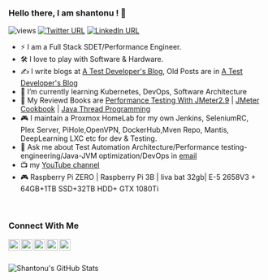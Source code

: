 ### Hello there, I am shantonu ! 👋

![views](https://komarev.com/ghpvc/?username=sarkershantonu&color=brightgreen)
[![Twitter URL](https://img.shields.io/static/v1?color=red&label=Twitter%20&logo=twitter&logoColor=white&style=for-the-badge&message=Follow)](https://twitter.com/sarkershantonu)
[![LinkedIn URL](https://img.shields.io/static/v1?color=red&label=linkedin&logo=linkedin&logoColor=white&style=for-the-badge&message=Connect)](https://www.linkedin.com/in/shantonusarker)

* ⚡ I am a Full Stack SDET/Performance Engineer. 
* 🛠 I love to play with Software & Hardware.
* ✍️ I write blogs at [A Test Developer's Blog](http://shantonu.com), Old Posts are in [A Test Developer's Blog](https://shantonusarker.blogspot.com/)
* 🌱 I’m currently learning Kubernetes, DevOps, Software Architecture
* 📘 My Reviewd Books are [Performance Testing With JMeter2.9](https://www.packtpub.com/product/performance-testing-with-jmeter-2-9/9781782165842) | [JMeter Cookbook](https://www.packtpub.com/product/jmeter-cookbook/9781783988280) | [Java Thread Programming](https://www.rokomari.com/book/159071/java-thread-programming)
* 🎮 I maintain a Proxmox HomeLab for my own Jenkins, SeleniumRC, Plex Server, PiHole,OpenVPN, DockerHub,Mven Repo, Mantis, DeepLearning LXC etc for dev & Testing.
* 💬 Ask me about Test Automation Architecture/Performance testing-engineering/Java-JVM optimization/DevOps in [email](mailto:sarker.shantonu@gmail.com)
* 📺 my [YouTube channel](https://www.youtube.com/c/ShantonuSarker)
* 🎮 Raspberry Pi ZERO | Raspberry Pi 3B | liva bat 32gb| E-5 2658V3 + 64GB+1TB SSD+32TB HDD+ GTX 1080Ti

<br />

### Connect With Me
[<img align="left" alt="shantonu.com" width="22px" src="https://cdn.jsdelivr.net/npm/simple-icons@3.11.0/icons/blogger.svg" />][website]
[<img align="left" alt="shantonu.com | YouTube" width="22px" src="https://cdn.jsdelivr.net/npm/simple-icons@v3/icons/youtube.svg" />][youtube]
[<img align="left" alt="shantonu.com | Twitter" width="22px" src="https://cdn.jsdelivr.net/npm/simple-icons@v3/icons/twitter.svg" />][twitter]
[<img align="left" alt="shantonu.com | LinkedIn" width="22px" src="https://cdn.jsdelivr.net/npm/simple-icons@v3/icons/linkedin.svg" />][linkedin]
[<img align="left" alt="shantonu.com | LinkedIn" width="22px" src="https://cdn.jsdelivr.net/npm/simple-icons@3.11.0/icons/upwork.svg" />][upwork]

<br />
<br />

![Shantonu's GitHub Stats](https://github-readme-stats.vercel.app/api?username=sarkershantonu&show_icons=true&theme=Gradient)


[website]: http://shantonu.com
[twitter]: https://twitter.com/sarkershantonu
[youtube]: https://www.youtube.com/c/ShantonuSarker
[linkedin]: https://www.linkedin.com/in/shantonusarker/
[upwork]: https://www.upwork.com/o/profiles/users/~01497d9402c6e641ad/
